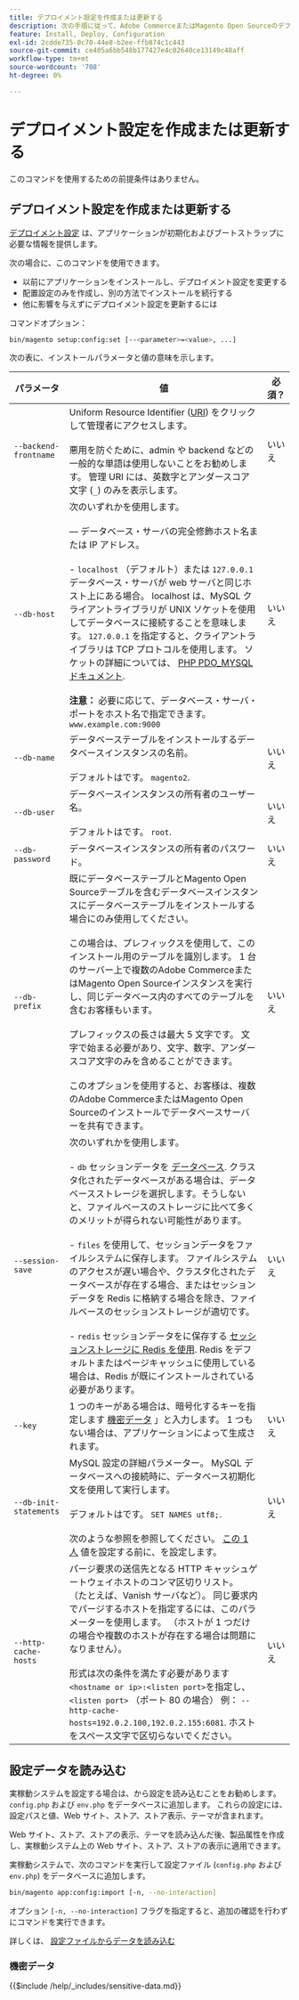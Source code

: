 ```yaml
---
title: デプロイメント設定を作成または更新する
description: 次の手順に従って、Adobe CommerceまたはMagento Open Sourceのデプロイメント設定を管理します。
feature: Install, Deploy, Configuration
exl-id: 2cdde735-0c70-44e8-b2ee-ffb874c1c443
source-git-commit: ce405a6bb548b177427e4c02640ce13149c48aff
workflow-type: tm+mt
source-wordcount: '708'
ht-degree: 0%

---
```


# デプロイメント設定を作成または更新する

このコマンドを使用するための前提条件はありません。

## デプロイメント設定を作成または更新する

[デプロイメント設定](../../configuration/reference/deployment-files.md) は、アプリケーションが初期化およびブートストラップに必要な情報を提供します。

次の場合に、このコマンドを使用できます。

* 以前にアプリケーションをインストールし、デプロイメント設定を変更する
* 配置設定のみを作成し、別の方法でインストールを続行する
* 他に影響を与えずにデプロイメント設定を更新するには

コマンドオプション：

```bash
bin/magento setup:config:set [--<parameter>=<value>, ...]
```

次の表に、インストールパラメータと値の意味を示します。

| パラメータ | 値 | 必須？ |
|--- |--- |--- |
| `--backend-frontname` | Uniform Resource Identifier ([URI](https://www.w3.org/Protocols/rfc2616/rfc2616-sec3.html#sec3.2)) をクリックして管理者にアクセスします。<br><br>悪用を防ぐために、admin や backend などの一般的な単語は使用しないことをお勧めします。 管理 URI には、英数字とアンダースコア文字 (`_`) のみを表示します。 | いいえ |
| `--db-host` | 次のいずれかを使用します。<br><br> — データベース・サーバの完全修飾ホスト名または IP アドレス。<br><br>- `localhost` （デフォルト）または `127.0.0.1` データベース・サーバが web サーバと同じホスト上にある場合。 localhost は、MySQL クライアントライブラリが UNIX ソケットを使用してデータベースに接続することを意味します。 `127.0.0.1` を指定すると、クライアントライブラリは TCP プロトコルを使用します。 ソケットの詳細については、 [PHP PDO_MYSQL ドキュメント](https://www.php.net/manual/en/ref.pdo-mysql.php).<br><br>**注意：** 必要に応じて、データベース・サーバ・ポートをホスト名で指定できます。 `www.example.com:9000` | いいえ |
| `--db-name` | データベーステーブルをインストールするデータベースインスタンスの名前。<br><br>デフォルトはです。 `magento2`. | いいえ |
| `--db-user` | データベースインスタンスの所有者のユーザー名。<br><br>デフォルトはです。 `root`. | いいえ |
| `--db-password` | データベースインスタンスの所有者のパスワード。 | いいえ |
| `--db-prefix` | 既にデータベーステーブルとMagento Open Sourceテーブルを含むデータベースインスタンスにデータベーステーブルをインストールする場合にのみ使用してください。<br><br>この場合は、プレフィックスを使用して、このインストール用のテーブルを識別します。 1 台のサーバー上で複数のAdobe CommerceまたはMagento Open Sourceインスタンスを実行し、同じデータベース内のすべてのテーブルを含むお客様もいます。<br><br>プレフィックスの長さは最大 5 文字です。 文字で始まる必要があり、文字、数字、アンダースコア文字のみを含めることができます。<br><br>このオプションを使用すると、お客様は、複数のAdobe CommerceまたはMagento Open Sourceのインストールでデータベースサーバーを共有できます。 | いいえ |
| `--session-save` | 次のいずれかを使用します。<br><br>- `db` セッションデータを [データベース](https://developer.adobe.com/commerce/php/development/cache/partial/database-caching/). クラスタ化されたデータベースがある場合は、データベースストレージを選択します。そうしないと、ファイルベースのストレージに比べて多くのメリットが得られない可能性があります。<br><br>- `files` を使用して、セッションデータをファイルシステムに保存します。 ファイルシステムのアクセスが遅い場合や、クラスタ化されたデータベースが存在する場合、またはセッションデータを Redis に格納する場合を除き、ファイルベースのセッションストレージが適切です。<br><br>- `redis` セッションデータをに保存する [セッションストレージに Redis を使用](../../configuration/cache/config-redis.md). Redis をデフォルトまたはページキャッシュに使用している場合は、Redis が既にインストールされている必要があります。 | いいえ |
| `--key` | 1 つのキーがある場合は、暗号化するキーを指定します [機密データ](#sensitive-data) 」と入力します。 1 つもない場合は、アプリケーションによって生成されます。 | いいえ |
| `--db-init-statements` | MySQL 設定の詳細パラメーター。 MySQL データベースへの接続時に、データベース初期化文を使用して実行します。<br><br>デフォルトはです。 `SET NAMES utf8;`.<br><br>次のような参照を参照してください。 [この 1 人](https://dev.mysql.com/doc/refman/5.6/en/server-options.html) 値を設定する前に、を設定します。 | いいえ |
| `--http-cache-hosts` | パージ要求の送信先となる HTTP キャッシュゲートウェイホストのコンマ区切りリスト。 （たとえば、Vanish サーバなど）。 同じ要求内でパージするホストを指定するには、このパラメーターを使用します。 （ホストが 1 つだけの場合や複数のホストが存在する場合は問題になりません）。<br><br>形式は次の条件を満たす必要があります `<hostname or ip>:<listen port>`を指定し、 `<listen port>` （ポート 80 の場合） 例： `--http-cache-hosts=192.0.2.100,192.0.2.155:6081`. ホストをスペース文字で区切らないでください。 | いいえ |

## 設定データを読み込む

実稼動システムを設定する場合は、から設定を読み込むことをお勧めします。 `config.php` および `env.php` をデータベースに追加します。
これらの設定には、設定パスと値、Web サイト、ストア、ストア表示、テーマが含まれます。

Web サイト、ストア、ストアの表示、テーマを読み込んだ後、製品属性を作成し、実稼動システム上の Web サイト、ストア、ストアの表示に適用できます。

実稼動システムで、次のコマンドを実行して設定ファイル (`config.php` および `env.php`) をデータベースに追加します。

```bash
bin/magento app:config:import [-n, --no-interaction]
```

オプション `[-n, --no-interaction]` フラグを指定すると、追加の確認を行わずにコマンドを実行できます。

詳しくは、 [設定ファイルからデータを読み込む](../../configuration/cli/import-configuration.md)

### 機密データ

{{$include /help/_includes/sensitive-data.md}}
